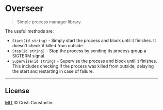 # Overseer

> Simple process manager library.

The useful methods are:

* `Start(id string)` - Simply start the process and block until it finishes. It doesn't check if killed from outside.
* `Stop(id string)` - Stop the process by sending its process group a SIGTERM signal.
* `Supervise(id string)` - Supervise the process and block until it finishes. This includes checking if the process was killed from outside, delaying the start and restarting in case of failure.

-----

## License

[MIT](LICENSE) © Cristi Constantin.
